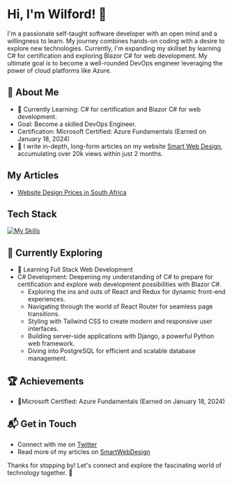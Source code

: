 # Hi, I'm Wilford! 👋

I'm a passionate self-taught software developer with an open mind and a willingness to learn. My journey combines hands-on coding with a desire to explore new technologies.  Currently, I'm expanding my skillset by learning C# for certification and exploring Blazor C# for web development. My ultimate goal is to become a well-rounded DevOps engineer leveraging the power of cloud platforms like Azure.


## 🚀 About Me

- 🔭 Currently Learning: C# for certification and Blazor C# for web development.
- Goal: Become a skilled DevOps Engineer.
- Certification: Microsoft Certified: Azure Fundamentals (Earned on January 18, 2024)
- 📝 I write in-depth, long-form articles on my website [Smart Web Design](https://smartwebdesign.co.za/), accumulating over 20k views within just 2 months.


## My Articles
- [Website Design Prices in South Africa](https://smartwebdesign.co.za/website-design-prices-in-south-africa/)


## Tech Stack
[![My Skills](https://skillicons.dev/icons?i=js,html,css,cs,bootstrap,dotnet,js,ts,wordpress,angular,django)](https://skillicons.dev)

## 🌱 Currently Exploring


- 🚀 Learning Full Stack Web Development
- C# Development: Deepening my understanding of C# to prepare for certification and explore web development possibilities with Blazor C#.
  - Exploring the ins and outs of React and Redux for dynamic front-end experiences.
  - Navigating through the world of React Router for seamless page transitions.
  - Styling with Tailwind CSS to create modern and responsive user interfaces.
  - Building server-side applications with Django, a powerful Python web framework.
  - Diving into PostgreSQL for efficient and scalable database management.

 ## 🏆 Achievements

- 🌟Microsoft Certified: Azure Fundamentals (Earned on January 18, 2024)


## 📬 Get in Touch

- Connect with me on [Twitter](https://twitter.com/Wilford__C)
- Read more of my articles on [SmartWebDesign](https://smartwebdesign.co.za/blog/)

Thanks for stopping by! Let's connect and explore the fascinating world of technology together. 🚀



<!--

Here are some ideas to get you started:

- 🔭 I’m currently working on ...
- 🌱 I’m currently learning ...
- 👯 I’m looking to collaborate on ...
- 🤔 I’m looking for help with ...
- 💬 Ask me about ...
- 📫 How to reach me: ...
- 😄 Pronouns: ...
- ⚡ Fun fact: ...
-->

